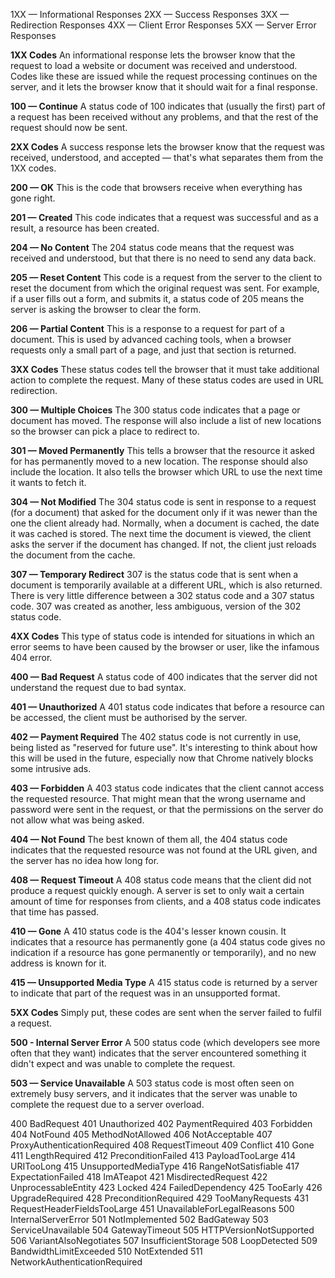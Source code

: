 1XX — Informational Responses
2XX — Success Responses
3XX — Redirection Responses
4XX — Client Error Responses
5XX — Server Error Responses

**1XX Codes**
An informational response lets the browser know that the request to load a website or document was received and understood. Codes like these are issued while the request processing continues on the server, and it lets the browser know that it should wait for a final response.

**100 — Continue**
A status code of 100 indicates that (usually the first) part of a request has been received without any problems, and that the rest of the request should now be sent.

**2XX Codes**
A success response lets the browser know that the request was received, understood, and accepted — that's what separates them from the 1XX codes.

**200 — OK**
This is the code that browsers receive when everything has gone right.

**201 — Created**
This code indicates that a request was successful and as a result, a resource has been created.

**204 — No Content**
The 204 status code means that the request was received and understood, but that there is no need to send any data back.

**205 — Reset Content**
This code is a request from the server to the client to reset the document from which the original request was sent. For example, if a user fills out a form, and submits it, a status code of 205 means the server is asking the browser to clear the form.

**206 — Partial Content**
This is a response to a request for part of a document. This is used by advanced caching tools, when a browser requests only a small part of a page, and just that section is returned.

**3XX Codes**
These status codes tell the browser that it must take additional action to complete the request. Many of these status codes are used in URL redirection.

**300 — Multiple Choices**
The 300 status code indicates that a page or document has moved. The response will also include a list of new locations so the browser can pick a place to redirect to.

**301 — Moved Permanently**
This tells a browser that the resource it asked for has permanently moved to a new location. The response should also include the location. It also tells the browser which URL to use the next time it wants to fetch it.

**304 — Not Modified**
The 304 status code is sent in response to a request (for a document) that asked for the document only if it was newer than the one the client already had. Normally, when a document is cached, the date it was cached is stored. The next time the document is viewed, the client asks the server if the document has changed. If not, the client just reloads the document from the cache.

**307 — Temporary Redirect**
307 is the status code that is sent when a document is temporarily available at a different URL, which is also returned. There is very little difference between a 302 status code and a 307 status code. 307 was created as another, less ambiguous, version of the 302 status code.

**4XX Codes**
This type of status code is intended for situations in which an error seems to have been caused by the browser or user, like the infamous 404 error.

**400 — Bad Request**
A status code of 400 indicates that the server did not understand the request due to bad syntax.

**401 — Unauthorized**
A 401 status code indicates that before a resource can be accessed, the client must be authorised by the server.

**402 — Payment Required**
The 402 status code is not currently in use, being listed as "reserved for future use". It's interesting to think about how this will be used in the future, especially now that Chrome natively blocks some intrusive ads.

**403 — Forbidden**
A 403 status code indicates that the client cannot access the requested resource. That might mean that the wrong username and password were sent in the request, or that the permissions on the server do not allow what was being asked.

**404 — Not Found**
The best known of them all, the 404 status code indicates that the requested resource was not found at the URL given, and the server has no idea how long for.

**408 — Request Timeout**
A 408 status code means that the client did not produce a request quickly enough. A server is set to only wait a certain amount of time for responses from clients, and a 408 status code indicates that time has passed.

**410 — Gone**
A 410 status code is the 404's lesser known cousin. It indicates that a resource has permanently gone (a 404 status code gives no indication if a resource has gone permanently or temporarily), and no new address is known for it.

**415 — Unsupported Media Type**
A 415 status code is returned by a server to indicate that part of the request was in an unsupported format.

**5XX Codes**
Simply put, these codes are sent when the server failed to fulfil a request.

**500 - Internal Server Error**
A 500 status code (which developers see more often that they want) indicates that the server encountered something it didn't expect and was unable to complete the request.

**503 — Service Unavailable**
A 503 status code is most often seen on extremely busy servers, and it indicates that the server was unable to complete the request due to a server overload.


400	BadRequest
401	Unauthorized
402	PaymentRequired
403	Forbidden
404	NotFound
405	MethodNotAllowed
406	NotAcceptable
407	ProxyAuthenticationRequired
408	RequestTimeout
409	Conflict
410	Gone
411	LengthRequired
412	PreconditionFailed
413	PayloadTooLarge
414	URITooLong
415	UnsupportedMediaType
416	RangeNotSatisfiable
417	ExpectationFailed
418	ImATeapot
421	MisdirectedRequest
422	UnprocessableEntity
423	Locked
424	FailedDependency
425	TooEarly
426	UpgradeRequired
428	PreconditionRequired
429	TooManyRequests
431	RequestHeaderFieldsTooLarge
451	UnavailableForLegalReasons
500	InternalServerError
501	NotImplemented
502	BadGateway
503	ServiceUnavailable
504	GatewayTimeout
505	HTTPVersionNotSupported
506	VariantAlsoNegotiates
507	InsufficientStorage
508	LoopDetected
509	BandwidthLimitExceeded
510	NotExtended
511	NetworkAuthenticationRequired